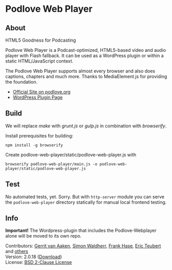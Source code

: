 # Podlove Web Player

## About

HTML5 Goodness for Podcasting

Podlove Web Player is a Podcast-optimized, HTML5-based video and audio player with Flash fallback. It can be used as a WordPress plugin or within a static HTML/JavaScript context.

The Podlove Web Player supports almost every browser and also does captions, chapters and much more. Thanks to MediaElement.js for providing the foundation.

* [Official Site on podlove.org](http://podlove.org/podlove-web-player/)
* [WordPress Plugin Page](http://wordpress.org/plugins/podlove-web-player/)

## Build

We will replace *make* with *grunt.js* or *gulp.js* in combination with *browserify*.

Install prerequisites for building:

    npm install -g browserify

Create podlove-web-player/static/podlove-web-player.js with

    browserify podlove-web-player/main.js -o podlove-web-player/static/podlove-web-player.js

## Test

No automated tests, yet. Sorry.
But with `http-server` module you can serve the `podlove-web-player` directory statically for manual local frontend testing.

## Info

**Important!** 
The Wordpress-plugin that includes the Podlove-Webplayer alone will be moved to its own repo.


Contributors: [Gerrit van Aaken](https://github.com/gerritvanaaken/), [Simon Waldherr](https://github.com/simonwaldherr/), [Frank Hase](https://github.com/Kambfhase/), [Eric Teubert](https://github.com/eteubert/) and [others](https://github.com/podlove/podlove-web-player/contributors)  
Version: 2.0.18 ([Download](http://downloads.wordpress.org/plugin/podlove-web-player.2.0.18.zip))  
License: [BSD 2-Clause License](http://opensource.org/licenses/BSD-2-Clause)  
